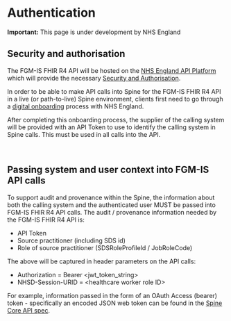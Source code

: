 # Authentication

  <div markdown="span" class="alert alert-warning" role="alert"><i class="fa fa-warning"></i><b> Important:</b> This page is under development by NHS England</div>

## Security and authorisation
The FGM-IS FHIR R4 API  will be hosted on the <a href='https://digital.nhs.uk/services/api-platform'>NHS England API Platform</a> which will provide the necessary <a href='https://digital.nhs.uk/developer/guides-and-documentation/security-and-authorisation#top'>Security and Authorisation</a>.

In order to be able to make API calls into Spine for the FGM-IS FHIR R4 API in a live (or path-to-live) Spine environment, clients first need to go through a <a href='https://digital.nhs.uk/developer/guides-and-documentation/digital-onboarding'>digital onboarding</a> process with NHS England.

After completing this onboarding process, the supplier of the calling system will be provided with an API Token to use to identify the calling system in Spine calls. This must be used in all calls into the API.

<br>

## Passing system and user context into FGM-IS API calls
To support audit and provenance within the Spine, the information about both the calling system and the authenticated user MUST be passed into FGM-IS FHIR R4 API calls. The audit / provenance information needed by the FGM-IS FHIR R4 API is:

- API Token
- Source practitioner (including SDS id)
- Role of source practitioner (SDSRoleProfileId / JobRoleCode) 

The above will be captured in header parameters on the API calls:

- Authorization = Bearer &lt;jwt_token_string&gt;
- NHSD-Session-URID  =  &lt;healthcare worker role ID&gt;

For example, information passed in the form of an OAuth Access (bearer) token - specifically an encoded JSON web token can be found in the <a href='https://developer.nhs.uk/apis/spine-core/security_jwt.html'>Spine Core API spec</a>.

